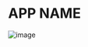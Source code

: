 # APP NAME

![image](https://user-images.githubusercontent.com/64153988/192069005-aa13a4ca-369a-4a0b-b422-bdd9715a937f.png)